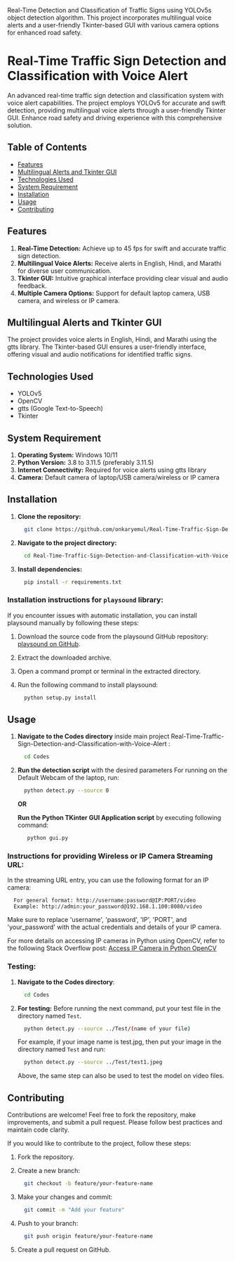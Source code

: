 
Real-Time Detection and Classification of Traffic Signs using YOLOv5s object detection algorithm. This project incorporates multilingual voice alerts and a user-friendly Tkinter-based GUI with various camera options for enhanced road safety.


# Real-Time Traffic Sign Detection and Classification with Voice Alert

An advanced real-time traffic sign detection and classification system with voice alert capabilities. The project employs YOLOv5 for accurate and swift detection, providing multilingual voice alerts through a user-friendly Tkinter GUI. Enhance road safety and driving experience with this comprehensive solution.


## Table of Contents

- [Features](#features)
- [Multilingual Alerts and Tkinter GUI](#multilingual-alerts-and-tkinter-gui)
- [Technologies Used](#technologies-used)
- [System Requirement](#system-requirement)
- [Installation](#installation)
- [Usage](#usage)
- [Contributing](#contributing)


## Features

1. **Real-Time Detection:** Achieve up to 45 fps for swift and accurate traffic sign detection.
2. **Multilingual Voice Alerts:** Receive alerts in English, Hindi, and Marathi for diverse user communication.
3. **Tkinter GUI:** Intuitive graphical interface providing clear visual and audio feedback.
4. **Multiple Camera Options:** Support for default laptop camera, USB camera, and wireless or IP camera.


## Multilingual Alerts and Tkinter GUI

The project provides voice alerts in English, Hindi, and Marathi using the gtts library. The Tkinter-based GUI ensures a user-friendly interface, offering visual and audio notifications for identified traffic signs.


## Technologies Used

- YOLOv5
- OpenCV
- gtts (Google Text-to-Speech)
- Tkinter


## System Requirement

1. **Operating System:** Windows 10/11
2. **Python Version:** 3.8 to 3.11.5 (preferably 3.11.5)
3. **Internet Connectivity:** Required for voice alerts using gtts library
4. **Camera:** Default camera of laptop/USB camera/wireless or IP camera


## Installation

1. **Clone the repository:**

    ```bash
      git clone https://github.com/onkaryemul/Real-Time-Traffic-Sign-Detection-and-Classification-with-Voice-Alert.git
    ```

2. **Navigate to the project directory:**

   ```bash
     cd Real-Time-Traffic-Sign-Detection-and-Classification-with-Voice-Alert
   ```

3. **Install dependencies:**

    ```bash
      pip install -r requirements.txt
    ```

### Installation instructions for `playsound` library:

If you encounter issues with automatic installation, you can install playsound manually by following these steps:

1. Download the source code from the playsound GitHub repository: [playsound on GitHub](https://github.com/TaylorSMarks/playsound).
2. Extract the downloaded archive.
3. Open a command prompt or terminal in the extracted directory.
4. Run the following command to install playsound:

   ```bash
     python setup.py install
   ```


## Usage

1. **Navigate to the Codes directory** inside main project Real-Time-Traffic-Sign-Detection-and-Classification-with-Voice-Alert :

    ```bash
      cd Codes
    ```

2. **Run the detection script** with the desired parameters
   For running on the Default Webcam of the laptop, run:

    ```bash
      python detect.py --source 0
    ```

    **OR**

   **Run the Python TKinter GUI Application script** by executing following command:

   ```bash
      python gui.py
   ```

### Instructions for providing Wireless or IP Camera Streaming URL:

In the streaming URL entry, you can use the following format for an IP camera:

   ```plaintext
     For general format: http://username:password@IP:PORT/video
     Example: http://admin:your_password@192.168.1.100:8080/video
   ```

Make sure to replace 'username', 'password', 'IP', 'PORT', and 'your_password' with the actual credentials and details of your IP camera.

For more details on accessing IP cameras in Python using OpenCV, refer to the following Stack Overflow post: 
[Access IP Camera in Python OpenCV](https://stackoverflow.com/questions/49978705/access-ip-camera-in-python-opencv)


### Testing:

1. **Navigate to the Codes directory**:
   
   ```bash
     cd Codes
   ```
   
2. **For testing:**
   Before running the next command, put your test file in the directory named `Test`.

   ```bash 
     python detect.py --source ../Test/(name of your file)
   ```

   For example, if your image name is test.jpg, then put your image in the directory named `Test` and run:

   ```bash 
     python detect.py --source ../Test/test1.jpeg
   ```
   
   Above, the same step can also be used to test the model on video files.


## Contributing

Contributions are welcome! Feel free to fork the repository, make improvements, and submit a pull request. Please follow best practices and maintain code clarity.

If you would like to contribute to the project, follow these steps:

1. Fork the repository.

2. Create a new branch:

   ```bash
     git checkout -b feature/your-feature-name
   ```
   
3. Make your changes and commit:

   ```bash
     git commit -m "Add your feature"
   ```

4. Push to your branch:

   ```bash
     git push origin feature/your-feature-name
   ```
   
5. Create a pull request on GitHub.

